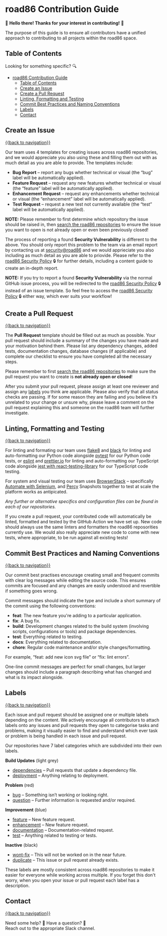 # road86 Contribution Guide

👋 **Hello there! Thanks for your interest in contributing!** 👋

The purpose of this guide is to ensure all contributors have a unified approach to contributing to all projects within the road86 space.

## Table of Contents

Looking for something specific? 🔍

- [road86 Contribution Guide](#road86-contribution-guide)
  - [Table of Contents](#table-of-contents)
  - [Create an Issue](#create-an-issue)
  - [Create a Pull Request](#create-a-pull-request)
  - [Linting, Formatting and Testing](#linting-formatting-and-testing)
  - [Commit Best Practices and Naming Conventions](#commit-best-practices-and-naming-conventions)
  - [Labels](#labels)
  - [Contact](#contact)

## Create an Issue

[{{back to navigation}}](#table-of-contents)

Our team uses 4 templates for creating issues across road86 repositories, and we would appreciate you also using these and filling them out with as much detail as you are able to provide. The templates include:

-   **Bug Report** – report any bugs whether technical or visual (the “bug” label will be automatically applied).
-   **Feature Request** – request any new features whether technical or visual (the “feature” label will be automatically applied).
-   **Enhancement Request** – request any enhancements whether technical or visual (the “enhancement” label will be automatically applied).
-   **Test Request** – request a new test not currently available (the “test” label will be automatically applied).

**NOTE:** Please remember to first determine which repository the issue should be raised in, then [search the road86 repositories](https://github.com/search?q=user%3Aroad86+is%3Aissue) to ensure the issue you want to open is not already open or even been previously closed!

The process of reporting a found **Security Vulnerability** is different to the above. You should only report this problem to the team via an email report by contacting us at [security@road86](mailto:?subject=[GitHub%20-%20Security%20Vulnerability]) and we would apprieciate you also including as much detail as you are able to priovide. Please refer to the [road86 Security Policy](https://github.com/riad86/.github/blob/main/SECURITY.md) 🔒 for further details, including a content guide to create an in-depth report.

**NOTE:** If you try to report a found **Security Vulnerability** via the normal GitHub issue process, you will be redirected to the [road86 Security Policy](https://github.com/road86/.github/blob/main/SECURITY.md) 🔒 instead of an issue template. So feel free to access the [road86 Security Policy](https://github.com/road86/.github/blob/main/SECURITY.md) 🔒 either way, which ever suits your workflow!

## Create a Pull Request

[{{back to navigation}}](#table-of-contents)

The **Pull Request** template should be filled out as much as possible. Your pull request should include a summary of the changes you have made and your motivation behind them. Please list any dependency changes, added tests, documentation changes, database changes (if applicable) and complete our checklist to ensure you have completed all the necessary steps.

Please remember to first [search the road86 repositories](https://github.com/search?q=user%3Aroad86+is%3Apr) to make sure the pull request you want to create is **not already open or closed**!

After you submit your pull request, please assign at least one reviewer and assign any [labels](#labels) you think are applicable. Please also verify that all status checks are passing. If for some reason they are failing and you believe it’s unrelated to your change or unsure why, please leave a comment on the pull request explaining this and someone on the road86 team will further investigate.

## Linting, Formatting and Testing

[{{back to navigation}}](#table-of-contents)

For linting and formating our team uses [flake8](https://github.com/PyCQA/flake8) and [black](https://github.com/psf/black) for linting and auto-formatting our Python code alongside [pytest](https://docs.pytest.org/en/6.2.x/) for our Python code tests, or [eslint](https://eslint.org) and [prettier.io](https://prettier.io) for linting and auto-formatting our TypeScript code alongside [jest with react-testing-library](https://jestjs.io/docs/tutorial-react) for our TypeScript code testing.

For system and visual testing our team uses [BrowserStack](https://www.browserstack.com) – specifically [Automate with Selenium](https://www.browserstack.com/automate), and [Percy](https://www.browserstack.com/percy) Snapshots together to test at scale the platform works as antipicated.

_Any further or alternative specifics and configuration files can be found in each of our repositories._

If you create a pull request, your contributed code will automatically be linted, formatted and tested by the GitHub Action we have set up. New code should always use the same linters and formatters the road86 reposorities currently use. We would also really appreciate new code to come with new tests, where appropriate, to be run against all existing tests!

## Commit Best Practices and Naming Conventions

[{{back to navigation}}](#table-of-contents)

Our commit best practises encourage creating small and frequent commits with clear log messages while editing the source code. This ensures commits are focused and any changes are easily understood and revertible if something goes wrong.

Commit messages should indicate the type and include a short summary of the commit using the following conventions:

-   **feat**: The new feature you're adding to a particular application.
-   **fix**: A bug fix.
-   **build**: Development changes related to the build system (involving scripts, configurations or tools) and package dependencies.
-   **test**: Everything related to testing.
-   **docs**: Everything related to documentation.
-   **chore**: Regular code maintenance and/or style changes/formatting.

For example, “feat: add new icon svg file” or “fix: lint errors”.

One-line commit messages are perfect for small changes, but larger changes should include a paragraph describing what has changed and what is its impact alongside.

## Labels

[{{back to navigation}}](#table-of-contents)

Each issue and pull request should be assigned one or multiple labels depending on the content. We actively encourage all contributors to attach labels onto any issues and pull requests they open to categorise tasks and problems, making it visually easier to find and understand which ever task or problem is being handled in each issue and pull request.

Our repositories have 7 label categories which are subdivided into their own labels.

**Build Updates** (light grey)

-   [dependencies](https://github.com/search?q=user%3Aroad86+label%3Adependencies+is%3Aopen) – Pull requests that update a dependency file.
-   [deployment](https://github.com/search?q=user%3Aroad86+label%3Adeployment+is%3Aopen) – Anything relating to deployment.

**Problem** (red)

-   [bug](https://github.com/search?q=user%3Aroad86+label%3Abug+is%3Aopen) – Something isn’t working or looking right.
-   [question](https://github.com/search?q=user%3Aroad86+label%3Aquestion+is%3Aopen) – Further information is requested and/or required.

**Improvement** (blue)

-   [feature](https://github.com/search?q=user%3Aroad86+label%3Afeature+is%3Aopen) – New feature request.
-   [enhancement](https://github.com/search?q=user%3Aroad86+label%3Aenhancement+is%3Aopen) – New feature request.
-   [documentation](https://github.com/search?q=user%3Aroad86+label%3documentation+is%3Aopen) – Documentation-related request.
-   [test](https://github.com/search?q=user%3Aroad86+label%3Atest+is%3Aopen) – Anything related to testing or tests.

**Inactive** (black)

-   [wont-fix](https://github.com/search?q=user%3Aroad86+label%3Awont-fix+is%3Aopen) – This will not be worked on in the near future.
-   [duplicate](https://github.com/search?q=user%3Aroad86+label%3Aduplicate+is%3Aopen) – This issue or pull request already exists.

These labels are mostly consistent across road86 repositories to make it easier for everyone while working across multiple. If you forget this don't worry, when you open your issue or pull request each label has a description.

## Contact

[{{back to navigation}}](#table-of-contents)

Need some help? 🤔 Have a question? 🧠 \
Reach out to the appropriate Slack channel.
